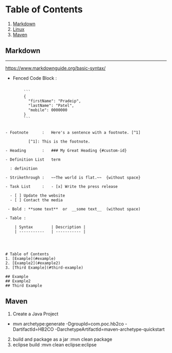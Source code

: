 


# Table of Contents
1. [Markdown](#markdown)
2. [Linux](#Linux)
3. [Maven](#Maven)


## Markdown
--------------------------------------
https://www.markdownguide.org/basic-syntax/

- Fenced Code Block	: 	

```

        ```
        {
          "firstName": "Pradeip",
          "lastName": "Patel",
          "mobile": 0000000
        }
        ```
	
```
```
- Footnote 		: 	Here's a sentence with a footnote. [^1]
					
          [^1]: This is the footnote.
			
- Heading		:	### My Great Heading {#custom-id}

- Definition List 	term

  : definition

- Strikethrough	:	~~The world is flat.~~  {without space}

- Task List		: 	- [x] Write the press release

  - [ ] Update the website
  - [ ] Contact the media 
 
 - Bold : **some text**  or  __some text__	(without space)

- Table	: 	

    | Syntax 		| Description |
    | ----------- 	| ----------- |

 
 
``` 
  
```
# Table of Contents
1. [Example](#example)
2. [Example2](#example2)
3. [Third Example](#third-example)

## Example
## Example2
## Third Example
```


## Maven

1. Create a Java Project
- mvn archetype:generate -DgroupId=com.poc.hb2co -DartifactId=HB2CO -DarchetypeArtifactId=maven-archetype-quickstart
2. build and package as a jar 		:mvn clean package
3. eclipse build			:mvn clean eclipse:eclipse


